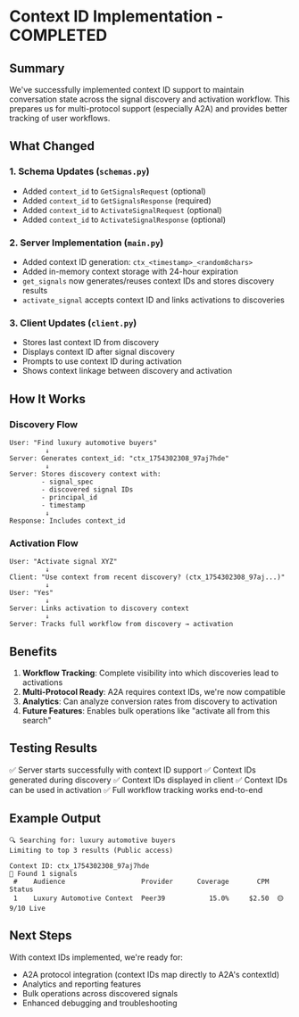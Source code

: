 # Context ID Implementation - COMPLETED

## Summary

We've successfully implemented context ID support to maintain conversation state across the signal discovery and activation workflow. This prepares us for multi-protocol support (especially A2A) and provides better tracking of user workflows.

## What Changed

### 1. Schema Updates (`schemas.py`)
- Added `context_id` to `GetSignalsRequest` (optional)
- Added `context_id` to `GetSignalsResponse` (required)
- Added `context_id` to `ActivateSignalRequest` (optional)
- Added `context_id` to `ActivateSignalResponse` (optional)

### 2. Server Implementation (`main.py`)
- Added context ID generation: `ctx_<timestamp>_<random8chars>`
- Added in-memory context storage with 24-hour expiration
- `get_signals` now generates/reuses context IDs and stores discovery results
- `activate_signal` accepts context ID and links activations to discoveries

### 3. Client Updates (`client.py`)
- Stores last context ID from discovery
- Displays context ID after signal discovery
- Prompts to use context ID during activation
- Shows context linkage between discovery and activation

## How It Works

### Discovery Flow
```
User: "Find luxury automotive buyers"
         ↓
Server: Generates context_id: "ctx_1754302308_97aj7hde"
         ↓
Server: Stores discovery context with:
        - signal_spec
        - discovered signal IDs
        - principal_id
        - timestamp
         ↓
Response: Includes context_id
```

### Activation Flow
```
User: "Activate signal XYZ"
         ↓
Client: "Use context from recent discovery? (ctx_1754302308_97aj...)"
         ↓
User: "Yes"
         ↓
Server: Links activation to discovery context
         ↓
Server: Tracks full workflow from discovery → activation
```

## Benefits

1. **Workflow Tracking**: Complete visibility into which discoveries lead to activations
2. **Multi-Protocol Ready**: A2A requires context IDs, we're now compatible
3. **Analytics**: Can analyze conversion rates from discovery to activation
4. **Future Features**: Enables bulk operations like "activate all from this search"

## Testing Results

✅ Server starts successfully with context ID support
✅ Context IDs generated during discovery
✅ Context IDs displayed in client
✅ Context IDs can be used in activation
✅ Full workflow tracking works end-to-end

## Example Output

```
🔍 Searching for: luxury automotive buyers
Limiting to top 3 results (Public access)

Context ID: ctx_1754302308_97aj7hde
🎯 Found 1 signals
 #    Audience                   Provider      Coverage       CPM  Status       
 1    Luxury Automotive Context  Peer39           15.0%     $2.50  🟡 9/10 Live
```

## Next Steps

With context IDs implemented, we're ready for:
- A2A protocol integration (context IDs map directly to A2A's contextId)
- Analytics and reporting features
- Bulk operations across discovered signals
- Enhanced debugging and troubleshooting